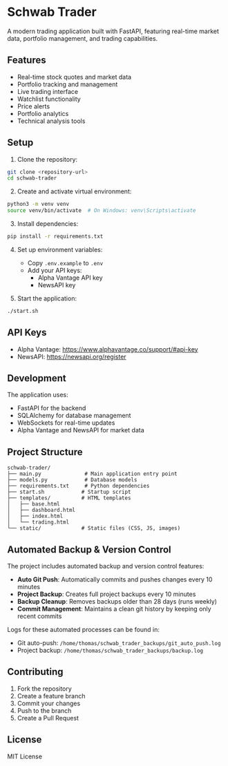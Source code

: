 # Schwab Trader

A modern trading application built with FastAPI, featuring real-time market data, portfolio management, and trading capabilities.

## Features

- Real-time stock quotes and market data
- Portfolio tracking and management
- Live trading interface
- Watchlist functionality
- Price alerts
- Portfolio analytics
- Technical analysis tools

## Setup

1. Clone the repository:
```bash
git clone <repository-url>
cd schwab-trader
```

2. Create and activate virtual environment:
```bash
python3 -m venv venv
source venv/bin/activate  # On Windows: venv\Scripts\activate
```

3. Install dependencies:
```bash
pip install -r requirements.txt
```

4. Set up environment variables:
   - Copy `.env.example` to `.env`
   - Add your API keys:
     - Alpha Vantage API key
     - NewsAPI key

5. Start the application:
```bash
./start.sh
```

## API Keys

- Alpha Vantage: https://www.alphavantage.co/support/#api-key
- NewsAPI: https://newsapi.org/register

## Development

The application uses:
- FastAPI for the backend
- SQLAlchemy for database management
- WebSockets for real-time updates
- Alpha Vantage and NewsAPI for market data

## Project Structure

```
schwab-trader/
├── main.py              # Main application entry point
├── models.py            # Database models
├── requirements.txt     # Python dependencies
├── start.sh            # Startup script
├── templates/          # HTML templates
│   ├── base.html
│   ├── dashboard.html
│   ├── index.html
│   └── trading.html
└── static/             # Static files (CSS, JS, images)
```

## Automated Backup & Version Control

The project includes automated backup and version control features:

- **Auto Git Push**: Automatically commits and pushes changes every 10 minutes
- **Project Backup**: Creates full project backups every 10 minutes
- **Backup Cleanup**: Removes backups older than 28 days (runs weekly)
- **Commit Management**: Maintains a clean git history by keeping only recent commits

Logs for these automated processes can be found in:
- Git auto-push: `/home/thomas/schwab_trader_backups/git_auto_push.log`
- Project backup: `/home/thomas/schwab_trader_backups/backup.log`

## Contributing

1. Fork the repository
2. Create a feature branch
3. Commit your changes
4. Push to the branch
5. Create a Pull Request

## License

MIT License 